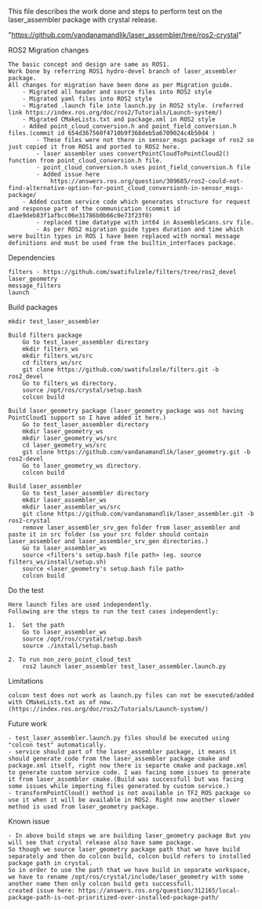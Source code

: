 This file describes the work done and steps to perform test on the laser_assembler package with crystal release.

"https://github.com/vandanamandlik/laser_assembler/tree/ros2-crystal"


ROS2 Migration changes

	The basic concept and design are same as ROS1.
	Work Done by referring ROS1 hydro-devel branch of laser_assembler package.
	All changes for migration have been done as per Migration guide.
		- Migrated all header and source files into ROS2 style
		- Migrated yaml files into ROS2 style
		- Migrated .launch file into launch.py in ROS2 style. (referred link https://index.ros.org/doc/ros2/Tutorials/Launch-system/)
		- Migrated CMakeLists.txt and package.xml in ROS2 style
		- Added point_cloud_conversion.h and point_field_conversion.h files.(commit id 654d367560f4710b9f368deb5a6709024c4b50d4 )
			- These files were not there in sensor_msgs package of ros2 so just copied it from ROS1 and ported to ROS2 here.
			- laser assembler uses convertPointCloudToPointCloud2() function from point_cloud_conversion.h file.
			- point_cloud_conversion.h uses point_field_conversion.h file
			- Added issue here
				https://answers.ros.org/question/309685/ros2-could-not-find-alternative-option-for-point_cloud_conversionh-in-sensor_msgs-package/
		- Added custom service code which generates structure for request and response part of the communication (commit id d1ae9deb83f1afbcc06e31786b0b66c0e73f23f0)
			- replaced time datatype with int64 in AssembleScans.srv file.
			- As per ROS2 migration guide types duration and time which were builtin types in ROS 1 have been replaced with normal message definitions and must be used from the builtin_interfaces package.

Dependencies

	filters - https://github.com/swatifulzele/filters/tree/ros2_devel
	laser_geometry
	message_filters
	launch

Build packages

	mkdir test_laser_assembler

	Build filters package
		Go to test_laser_assembler directory
		mkdir filters_ws
		mkdir filters_ws/src
		cd filters_ws/src
		git clone https://github.com/swatifulzele/filters.git -b ros2_devel
		Go to filters_ws directory.
		source /opt/ros/crystal/setup.bash
		colcon build

	Build laser_geometry package (laser_geometry package was not having PointCloud1 support so I have added it here.)
		Go to test_laser_assembler directory
		mkdir laser_geometry_ws
		mkdir laser_geometry_ws/src
		cd laser_geometry_ws/src
		git clone https://github.com/vandanamandlik/laser_geometry.git -b ros2-devel
		Go to laser_geometry_ws directory.
		colcon build

	Build laser_assembler
		Go to test_laser_assembler directory
		mkdir laser_assembler_ws
		mkdir laser_assembler_ws/src
		git clone https://github.com/vandanamandlik/laser_assembler.git -b ros2-crystal
		remove laser_assembler_srv_gen folder from laser_assembler and paste it in src folder (so your src folder should contain laser_assembler and laser_assembler_srv_gen directories.)
		Go to laser_assembler_ws
		source <filters's setup.bash file path> (eg. source filters_ws/install/setup.sh)
		source <laser_geometry's setup.bash file path>
		colcon build

Do the test

	Here launch files are used independently.
	Following are the steps to run the test cases independently:

	1.  Set the path
		Go to laser_assembler_ws
		source /opt/ros/crystal/setup.bash
		source ./install/setup.bash
 
	2. To run non_zero_point_cloud_test
		ros2 launch laser_assembler test_laser_assembler.launch.py

Limitations

	colcon test does not work as launch.py files can not be executed/added with CMakeLists.txt as of now.(https://index.ros.org/doc/ros2/Tutorials/Launch-system/)

Future work

	- test_laser_assembler.launch.py files should be executed using "colcon test" automatically.
	- service should part of the laser_assembler package, it means it should generate code from the laser_assembler package cmake and package.xml itself, right now there is separte cmake and package.xml to generate custom service code. I was facing some issues to generate it from laser_assembler cmake.(Build was successfull but was facing some issues while importing files generated by custom service.)
	- transformPointCloud() method is not available in TF2_ROS package so use it when it will be available in ROS2. Right now another slower method is used from laser_geometry package.

Known issue

	- In above build steps we are building laser_geometry package But you will see that crystal release also have same package.
	So though we source laser_geometry package path that we have build separately and then do colcon build, colcon build refers to installed package path in crystal.
	So in order to use the path that we have build in separate workspace, we have to rename /opt/ros/crystal/include/laser_geometry with some another name then only colcon build gets successfull.
	created issue here: https://answers.ros.org/question/312165/local-package-path-is-not-prioritized-over-installed-package-path/
	
	 
